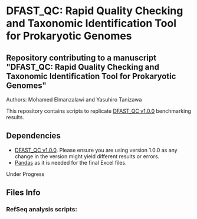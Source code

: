 DFAST_QC: Rapid Quality Checking and Taxonomic Identification Tool for Prokaryotic Genomes
===================
Repository contributing to a manuscript "DFAST_QC: Rapid Quality Checking and Taxonomic Identification Tool for Prokaryotic Genomes"
-------------------
Authors:
Mohamed Elmanzalawi and Yasuhiro Tanizawa


This repository contains scripts to replicate [DFAST_QC v1.0.0](https://github.com/nigyta/dfast_qc) benchmarking results.

## Dependencies
- [DFAST_QC v1.0.0](https://github.com/nigyta/dfast_qc). Please ensure you are using version 1.0.0 as any change in the version might yield different results or errors.
- [Pandas](https://github.com/pandas-dev/pandas) as it is needed for the final Excel files.

Under Progress
## Files Info
 
### RefSeq analysis scripts:
